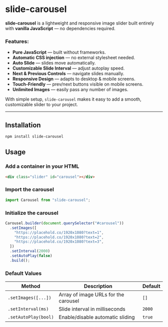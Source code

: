 # slide-carousel

**slide-carousel** is a lightweight and responsive image slider built entirely with **vanilla JavaScript** — no dependencies required.

### Features:

- **Pure JavaScript** — built without frameworks.
- **Automatic CSS injection** — no external stylesheet needed.
- **Auto Slide** — slides move automatically.
- **Customizable Slide Interval** — adjust autoplay speed.
- **Next & Previous Controls** — navigate slides manually.
- **Responsive Design** — adapts to desktop & mobile screens.
- **Touch-Friendly** — prev/next buttons visible on mobile screens.
- **Unlimited Images** — easily pass any number of images.

With simple setup, `slide-carousel` makes it easy to add a smooth, customizable slider to your project.

---

## Installation

```bash
npm install slide-carousel
```

## Usage

### Add a container in your HTML

```html
<div class="slider" id="carousel"></div>
```

### Import the carousel

```js
import Carousel from "slide-carousel";
```

### Initialize the carousel

```js
Carousel.builder(document.querySelector("#carousel"))
  .setImages([
    "https://placehold.co/1920x1080?text=1",
    "https://placehold.co/1920x1080?text=2",
    "https://placehold.co/1920x1080?text=3",
  ])
  .setInterval(2000)
  .setAutoPlay(false)
  .build();
```

### Default Values

| Method               | Description                          | Default |
| -------------------- | ------------------------------------ | ------- |
| `.setImages([...])`  | Array of image URLs for the carousel | `[]`    |
| `.setInterval(ms)`   | Slide interval in milliseconds       | `2000`  |
| `.setAutoPlay(bool)` | Enable/disable automatic sliding     | `true`  |

